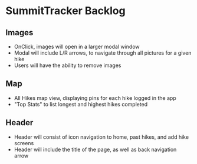 # SummitTracker Backlog

## Images

- OnClick, images will open in a larger modal window
- Modal will include L/R arrows, to navigate through all pictures for a given hike
- Users will have the ability to remove images

## Map

- All Hikes map view, displaying pins for each hike logged in the app
- "Top Stats" to list longest and highest hikes completed

## Header

- Header will consist of icon navigation to home, past hikes, and add hike screens
- Header will include the title of the page, as well as back navigation arrow